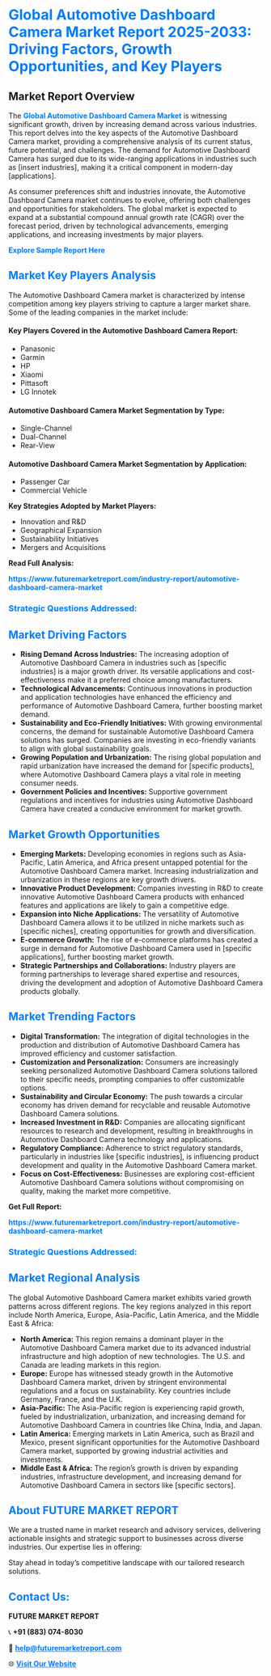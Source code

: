<h1 style="color: #007BFF;">Global Automotive Dashboard Camera Market Report 2025-2033: Driving Factors, Growth Opportunities, and Key Players</h1>

<section id="overview">
<h2>Market Report Overview</h2>
<p>The <a href="https://www.futuremarketreport.com/industry-report/automotive-dashboard-camera-market" style="color: #007BFF; text-decoration: none;"><strong>Global Automotive Dashboard Camera Market</strong></a> is witnessing significant growth, driven by increasing demand across various industries. This report delves into the key aspects of the Automotive Dashboard Camera market, providing a comprehensive analysis of its current status, future potential, and challenges. The demand for Automotive Dashboard Camera has surged due to its wide-ranging applications in industries such as [insert industries], making it a critical component in modern-day [applications].</p>
<p>As consumer preferences shift and industries innovate, the Automotive Dashboard Camera market continues to evolve, offering both challenges and opportunities for stakeholders. The global market is expected to expand at a substantial compound annual growth rate (CAGR) over the forecast period, driven by technological advancements, emerging applications, and increasing investments by major players.</p>
</section>

<section id="overview">
<p><a href="https://www.futuremarketreport.com/request-sample/reportId=56173" style="color: #007BFF; text-decoration: none;"><strong>Explore Sample Report Here</strong></a></p>
</section>

<section id="key-players">
<h2 style="color: #007BFF;">Market Key Players Analysis</h2>
<p>The Automotive Dashboard Camera market is characterized by intense competition among key players striving to capture a larger market share. Some of the leading companies in the market include:</p>
<h4>Key Players Covered in the Automotive Dashboard Camera Report:</h4>
<ul><li>Panasonic</li><li>Garmin</li><li>HP</li><li>Xiaomi</li><li>Pittasoft</li><li>LG Innotek</li></ul>
<h4>Automotive Dashboard Camera Market Segmentation by Type:</h4>
<ul><li>Single-Channel</li><li>Dual-Channel</li><li>Rear-View</li></ul>

<h4>Automotive Dashboard Camera Market Segmentation by Application:</h4>
<ul><li>Passenger Car</li><li>Commercial Vehicle</li></ul>
<p><strong>Key Strategies Adopted by Market Players:</strong></p>
<ul>
<li>Innovation and R&D</li>
<li>Geographical Expansion</li>
<li>Sustainability Initiatives</li>
<li>Mergers and Acquisitions</li>
</ul>
</section>

<section>
<p><strong>Read Full Analysis: </strong></p><a href="https://www.futuremarketreport.com/industry-report/automotive-dashboard-camera-market" style="color: #007BFF; text-decoration: none;"><strong>https://www.futuremarketreport.com/industry-report/automotive-dashboard-camera-market</strong></a>
<h3 style="color: #007BFF;">Strategic Questions Addressed:</h3>
</section>

<section id="driving-factors">
<h2 style="color: #007BFF;">Market Driving Factors</h2>
<ul>
<li><strong>Rising Demand Across Industries:</strong> The increasing adoption of Automotive Dashboard Camera in industries such as [specific industries] is a major growth driver. Its versatile applications and cost-effectiveness make it a preferred choice among manufacturers.</li>
<li><strong>Technological Advancements:</strong> Continuous innovations in production and application technologies have enhanced the efficiency and performance of Automotive Dashboard Camera, further boosting market demand.</li>
<li><strong>Sustainability and Eco-Friendly Initiatives:</strong> With growing environmental concerns, the demand for sustainable Automotive Dashboard Camera solutions has surged. Companies are investing in eco-friendly variants to align with global sustainability goals.</li>
<li><strong>Growing Population and Urbanization:</strong> The rising global population and rapid urbanization have increased the demand for [specific products], where Automotive Dashboard Camera plays a vital role in meeting consumer needs.</li>
<li><strong>Government Policies and Incentives:</strong> Supportive government regulations and incentives for industries using Automotive Dashboard Camera have created a conducive environment for market growth.</li>
</ul>
</section>

<section id="growth-opportunities">
<h2 style="color: #007BFF;">Market Growth Opportunities</h2>
<ul>
<li><strong>Emerging Markets:</strong> Developing economies in regions such as Asia-Pacific, Latin America, and Africa present untapped potential for the Automotive Dashboard Camera market. Increasing industrialization and urbanization in these regions are key growth drivers.</li>
<li><strong>Innovative Product Development:</strong> Companies investing in R&D to create innovative Automotive Dashboard Camera products with enhanced features and applications are likely to gain a competitive edge.</li>
<li><strong>Expansion into Niche Applications:</strong> The versatility of Automotive Dashboard Camera allows it to be utilized in niche markets such as [specific niches], creating opportunities for growth and diversification.</li>
<li><strong>E-commerce Growth:</strong> The rise of e-commerce platforms has created a surge in demand for Automotive Dashboard Camera used in [specific applications], further boosting market growth.</li>
<li><strong>Strategic Partnerships and Collaborations:</strong> Industry players are forming partnerships to leverage shared expertise and resources, driving the development and adoption of Automotive Dashboard Camera products globally.</li>
</ul>
</section>

<section id="trending-factors">
<h2 style="color: #007BFF;">Market Trending Factors</h2>
<ul>
<li><strong>Digital Transformation:</strong> The integration of digital technologies in the production and distribution of Automotive Dashboard Camera has improved efficiency and customer satisfaction.</li>
<li><strong>Customization and Personalization:</strong> Consumers are increasingly seeking personalized Automotive Dashboard Camera solutions tailored to their specific needs, prompting companies to offer customizable options.</li>
<li><strong>Sustainability and Circular Economy:</strong> The push towards a circular economy has driven demand for recyclable and reusable Automotive Dashboard Camera solutions.</li>
<li><strong>Increased Investment in R&D:</strong> Companies are allocating significant resources to research and development, resulting in breakthroughs in Automotive Dashboard Camera technology and applications.</li>
<li><strong>Regulatory Compliance:</strong> Adherence to strict regulatory standards, particularly in industries like [specific industries], is influencing product development and quality in the Automotive Dashboard Camera market.</li>
<li><strong>Focus on Cost-Effectiveness:</strong> Businesses are exploring cost-efficient Automotive Dashboard Camera solutions without compromising on quality, making the market more competitive.</li>
</ul>
</section>

<section>
<p><strong>Get Full Report: </strong></p><a href="https://www.futuremarketreport.com/industry-report/automotive-dashboard-camera-market" style="color: #007BFF; text-decoration: none;"><strong>https://www.futuremarketreport.com/industry-report/automotive-dashboard-camera-market</strong></a>
<h3 style="color: #007BFF;">Strategic Questions Addressed:</h3>
</section>


<section id="regional-analysis">
<h2 style="color: #007BFF;">Market Regional Analysis</h2>
<p>The global Automotive Dashboard Camera market exhibits varied growth patterns across different regions. The key regions analyzed in this report include North America, Europe, Asia-Pacific, Latin America, and the Middle East & Africa:</p>
<ul>
<li><strong>North America:</strong> This region remains a dominant player in the Automotive Dashboard Camera market due to its advanced industrial infrastructure and high adoption of new technologies. The U.S. and Canada are leading markets in this region.</li>
<li><strong>Europe:</strong> Europe has witnessed steady growth in the Automotive Dashboard Camera market, driven by stringent environmental regulations and a focus on sustainability. Key countries include Germany, France, and the U.K.</li>
<li><strong>Asia-Pacific:</strong> The Asia-Pacific region is experiencing rapid growth, fueled by industrialization, urbanization, and increasing demand for Automotive Dashboard Camera in countries like China, India, and Japan.</li>
<li><strong>Latin America:</strong> Emerging markets in Latin America, such as Brazil and Mexico, present significant opportunities for the Automotive Dashboard Camera market, supported by growing industrial activities and investments.</li>
<li><strong>Middle East & Africa:</strong> The region’s growth is driven by expanding industries, infrastructure development, and increasing demand for Automotive Dashboard Camera in sectors like [specific sectors].</li>
</ul>
</section>

<footer>
<h2 style="color: #007BFF;">About FUTURE MARKET REPORT</h2>
<p>We are a trusted name in market research and advisory services, delivering actionable insights and strategic support to businesses across diverse industries. Our expertise lies in offering:</p>

<p>Stay ahead in today’s competitive landscape with our tailored research solutions.</p>

<h2 style="color: #007BFF;">Contact Us:</h2>
<p><strong>FUTURE MARKET REPORT</strong></p>
<p>📞 <strong>+91 (883) 074-8030</strong></p>
<p>📧 <strong><a href="mailto:help@futuremarketreport.com" style="color: #007BFF;">help@futuremarketreport.com</a></strong></p>
<p>🌐 <strong><a href="https://www.futuremarketreport.com/" style="color: #007BFF;">Visit Our Website</a></strong></p>
</footer>